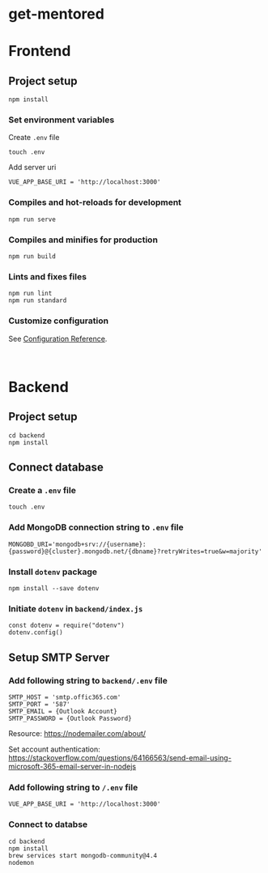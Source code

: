 # get-mentored

# Frontend

## Project setup
```
npm install
```

### Set environment variables

Create `.env` file 
```
touch .env
```

Add server uri
```
VUE_APP_BASE_URI = 'http://localhost:3000'
```

### Compiles and hot-reloads for development
```
npm run serve
```

### Compiles and minifies for production
```
npm run build
```

### Lints and fixes files
```
npm run lint
npm run standard
```
### Customize configuration
See [Configuration Reference](https://cli.vuejs.org/config/).


<br/>

# Backend

## Project setup
```
cd backend
npm install
```

## Connect database  

### Create a `.env` file
```
touch .env
```

### Add MongoDB connection string to `.env` file
```
MONGOBD_URI='mongodb+srv://{username}:{password}@{cluster}.mongodb.net/{dbname}?retryWrites=true&w=majority'
```

### Install `dotenv` package
```
npm install --save dotenv
```

### Initiate `dotenv` in `backend/index.js`
```
const dotenv = require("dotenv")
dotenv.config()
```

## Setup SMTP Server  

### Add following string to `backend/.env` file
```
SMTP_HOST = 'smtp.offic365.com'
SMTP_PORT = '587'
SMTP_EMAIL = {Outlook Account}
SMTP_PASSWORD = {Outlook Password}
```
Resource: https://nodemailer.com/about/

Set account authentication: https://stackoverflow.com/questions/64166563/send-email-using-microsoft-365-email-server-in-nodejs

### Add following string to `/.env` file
```
VUE_APP_BASE_URI = 'http://localhost:3000'
```

### Connect to databse
```
cd backend
npm install
brew services start mongodb-community@4.4
nodemon     
```